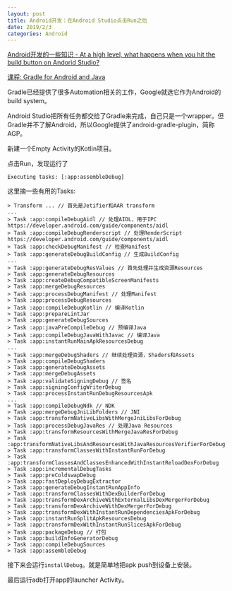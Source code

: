 ```yaml
---
layout: post
title: Android开发：在Android Studio点击Run之后
date: 2019/2/3
categories: Android
---
```


[Android开发的一些知识 - At a high level, what happens when you hit the build button on Andorid Studio?](https://aprildown.xyz/2018/12/31/android-requirements/)

<!--more-->

[课程: Gradle for Android and Java](https://cn.udacity.com/course/gradle-for-android-and-java--ud867)

Gradle已经提供了很多Automation相关的工作，Google就选它作为Android的build system。

Android Studio把所有任务都交给了Gradle来完成，自己只是一个wrapper。但Gradle并不了解Android，所以Google提供了android-gradle-plugin，简称AGP。

新建一个Empty Activity的Kotlin项目。

点击Run，发现运行了

`Executing tasks: [:app:assembleDebug]`

这里摘一些有用的Tasks: 

```
> Transform ... // 首先是Jetifier和AAR transform
...
> Task :app:compileDebugAidl // 处理AIDL，用于IPC https://developer.android.com/guide/components/aidl
> Task :app:compileDebugRenderscript // 处理RenderScript https://developer.android.com/guide/components/aidl
> Task :app:checkDebugManifest // 检查Manifest
> Task :app:generateDebugBuildConfig // 生成BuildConfig
...
> Task :app:generateDebugResValues // 首先处理并生成资源Resources
> Task :app:generateDebugResources
> Task :app:createDebugCompatibleScreenManifests
> Task :app:mergeDebugResources
> Task :app:processDebugManifest // 处理Manifest
> Task :app:processDebugResources
> Task :app:compileDebugKotlin // 编译Kotlin
> Task :app:prepareLintJar
> Task :app:generateDebugSources
> Task :app:javaPreCompileDebug // 预编译Java
> Task :app:compileDebugJavaWithJavac // 编译Java
> Task :app:instantRunMainApkResourcesDebug
...
> Task :app:mergeDebugShaders // 继续处理资源，Shaders和Assets
> Task :app:compileDebugShaders
> Task :app:generateDebugAssets
> Task :app:mergeDebugAssets
> Task :app:validateSigningDebug // 签名
> Task :app:signingConfigWriterDebug
> Task :app:processInstantRunDebugResourcesApk
...
> Task :app:compileDebugNdk // NDK
> Task :app:mergeDebugJniLibFolders // JNI
> Task :app:transformNativeLibsWithMergeJniLibsForDebug
> Task :app:processDebugJavaRes // 处理Java Resources
> Task :app:transformResourcesWithMergeJavaResForDebug
> Task :app:transformNativeLibsAndResourcesWithJavaResourcesVerifierForDebug
> Task :app:transformClassesWithInstantRunForDebug
> Task :app:transformClassesAndClassesEnhancedWithInstantReloadDexForDebug
> Task :app:incrementalDebugTasks
> Task :app:preColdswapDebug
> Task :app:fastDeployDebugExtractor
> Task :app:generateDebugInstantRunAppInfo
> Task :app:transformClassesWithDexBuilderForDebug
> Task :app:transformDexArchiveWithExternalLibsDexMergerForDebug
> Task :app:transformDexArchiveWithDexMergerForDebug
> Task :app:transformDexWithInstantRunDependenciesApkForDebug
> Task :app:instantRunSplitApkResourcesDebug
> Task :app:transformDexWithInstantRunSlicesApkForDebug
> Task :app:packageDebug // 打包
> Task :app:buildInfoGeneratorDebug
> Task :app:compileDebugSources
> Task :app:assembleDebug
```

接下来会运行`installDebug`。就是简单地把apk push到设备上安装。

最后运行adb打开app的launcher Activity。
